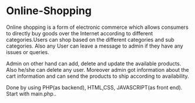 # Online-Shopping
Online shopping is a form of electronic commerce which allows consumers to directly buy goods over the Internet according to different categories.Users can shop based on the different categories and sub categories. Also any User can leave a message to admin if they have any issues or queries.

Admin on other hand can add, delete and update the available products. Also he/she can delete any user. Moreover admin got information about the cart information and can send the products to ship according to availability. 

Done by using PHP(as backend), HTML,CSS, JAVASCRIPT(as front end).
Start with main.php.. 
